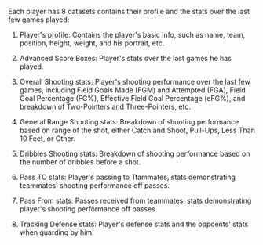 Each player has 8 datasets contains their profile and the stats over the last few games played:

1. Player's profile: Contains the player's basic info, such as name, team, position, height, weight, and his portrait, etc.

2. Advanced Score Boxes: Player's stats over the last games he has played.

3. Overall Shooting stats: Player's shooting performance over the last few games, including Field Goals Made (FGM) and Attempted (FGA), Field Goal Percentage (FG%), Effective Field Goal Percentage (eFG%), and 
breakdown of Two-Pointers and Three-Pointers, etc.

4. General Range Shooting stats: Breakdown of shooting performance based on range of the shot, either Catch and Shoot, Pull-Ups, Less Than 10 Feet, or Other.

5. Dribbles Shooting stats: Breakdown of shooting performance based on the number of dribbles before a shot.

6. Pass TO stats: Player's passing to Ttammates, stats demonstrating teammates' shooting performance off passes.

7. Pass From stats: Passes received from teammates, stats demonstrating player's shooting performance off passes.

8. Tracking Defense stats: Player's defense stats and the oppoents' stats when guarding by him.